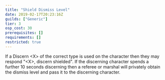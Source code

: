 ```yaml
---
title: "Shield Dismiss Level"
date: 2019-02-17T20:23:16Z
guilds: ["Generic"]
tier: 3
osp_cost: 30
prerequisites: []
requirements: []
restricted: true
---
```

If a Discern \<X> of the correct type is used on the character then they may respond "\<X>, discern shielded". If the discerning character spends a further 10 seconds discerning then a referee or marshal will privately obtain the dismiss level and pass it to the discerning character.